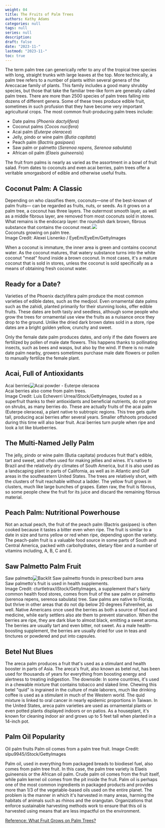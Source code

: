 ```yaml
---
weight: 04
title: The Fruits of Palm Trees
authors: Kathy Adams
categories: null
tags: null
series: null
description: 
draft: false
date: "2023-11-"
lastmod: "2023-11-"
toc: true
---
```


<!--more-->

The term palm tree can generically refer to any of the tropical tree species with long, straight trunks with large leaves at the top. More technically, a palm tree refers to a number of plants within several genera of the Areccacae family of plants. This family includes a good many shrubby species, but those that take the familiar tree-like form are generally called palm trees. There are more than 2500 species of palm trees falling into dozens of different genera. Some of these trees produce edible fruit, sometimes in such profusion that they have become very important agricultural crops. The most common fruit-producing palm trees include:

<ul>
<li>Date palms (<i>Phoenix dactylifera</i>)</li>
<li>Coconut palms (<i>Cocos nucifera</i>)</li>
<li>Acai palm (<i>Euterpe oleracea</i>)</li>
<li>Jelly, pindo or wine palm (<i>Butia capitata</i>)</li>
<li>Peach palm (<i>Bactris gasipaes</i>)</li>
<li>Saw palm or palmetto (<i>Serenoa repens, Serenoa sabulata</i>)</li>
<li>African oil palm (<i>Elaeis guineensis</i>)</li>
</ul>

The fruit from palms is nearly as varied as the assortment in a bowl of fruit salad. From dates to coconuts and even acai berries, palm trees offer a veritable smorgasbord of edible and otherwise useful fruits.

## Coconut Palm: A Classic 

Depending on who classifies them, coconuts—one of the best-known of palm fruits— can be regarded as fruits, nuts, or seeds. As it grows on a palm tree, a coconut has three layers. The outermost smooth layer, as well as a middle fibrous layer, are removed from most coconuts sold in stores. What remains is the endocarp layer: the roundish dark brown, fibrous substance that contains the coconut meat.<label for="coconut" class="margin-toggle sidenote-number"></label><span class="sidenote">![](https://img.hunkercdn.com/630x/clsd/getty/1a0f5073a73c43f5b28bf559bb7c67be.jpg?type=webp)<br>Coconuts growing on palm tree.<br>Image Credit: Alexei Lisnenko / EyeEm/EyeEm/GettyImages </span>

When a coconut is immature, the inner area is green and contains coconut water. As the coconut matures, that watery substance turns into the white coconut "meat" found inside a brown coconut. In most cases, it's a mature coconut that is sold in stores, unless the coconut is sold specifically as a means of obtaining fresh coconut water.

## Ready for a Date?

Varieties of the Phoenix dactylifera palm produce the most common varieties of edible dates, such as the medjool. Even ornamental date palms such as the zahidi, planted primarily for their stunning looks, offer edible fruits. These dates are both tasty and seedless, although some people who grow the trees for ornamental use view the fruits as a nuisance once they drop to the ground. Unlike the dried dark brown dates sold in a store, ripe dates are a bright golden yellow, crunchy and sweet.


Only the female date palm produces dates, and only if the date flowers are fertilized by pollen of male date flowers. This happens thanks to pollinating insects, such as bees and wasps, but also by the wind. If there is no male date palm nearby, growers sometimes purchase male date flowers or pollen to manually fertilize the female plant.

## Acai, Full of Antioxidants

Acai berries<label for="" class="margin-toggle sidenote-number"></label><span class="sidenote">![Acai powder - Euterpe oleracea](https://img.hunkercdn.com/630x/clsd/getty/5ebff98f36a741f1b9b2846ccc46c2ab.jpg?type=webp)<br>Acai berries also come from palm trees.<br>Image Credit: Luis Echeverri Urrea/iStock/GettyImages</span>, touted as a superfruit thanks to their antioxidants and beneficial nutrients, do not grow on shrubs, as many berries do. These are actually fruits of the acai palm (Euterpe oleracea), a plant native to subtropic regions. This tree gets quite tall, producing acai berries after several years. Smaller offshoots produced during this time will also bear fruit. Acai berries turn purple when ripe and look a lot like blueberries.

## The Multi-Named Jelly Palm

The jelly, pindo or wine palm (Butia capitata) produces fruit that's edible, tart and sweet, and often used for making jellies and wines. It's native to Brazil and the relatively dry climates of South America, but it is also used as a landscaping plant in parts of California, as well as in Atlantic and Gulf areas in the southeastern United States. The trees are relatively short, with the clusters of fruit reachable without a ladder. The yellow fruit grows in clusters, much like large bunches of grapes. Eaten raw, the fruit is fibrous, so some people chew the fruit for its juice and discard the remaining fibrous material.

## Peach Palm: Nutritional Powerhouse

Not an actual peach, the fruit of the peach palm (Bactris gasipaes) is often cooked because it tastes a bitter even when ripe. The fruit is similar to a date in size and turns yellow or red when ripe, depending upon the variety. The peach-palm fruit is a valuable food source in some parts of South and Central America, packed with carbohydrates, dietary fiber and a number of vitamins including, A, B, C and E.


## Saw Palmetto Palm Fruit

Saw palmetto<label for="saw" class="margin-toggle sidenote-number"></label><span class="sidenote">![Backlit Saw palmetto fronds in prescribed burn area](https://img.hunkercdn.com/630x/clsd/getty/bdb5e17278ca4cf3a4b582c2b0a0a5e2.jpg?type=webp)<br>Saw palmetto's fruit is used in health supplements.<br>Image Credit: cturtletrax/iStock/GettyImages</span>, a supplement that's fairly common health food stores, comes from fruit of the saw palm or palmetto (serenoa repens, serenoa sabulata) tree. Saw palms are native to Florida, but thrive in other areas that do not dip below 20 degrees Fahrenheit, as well. Native Americans once used the berries as both a source of food and medicine, while early settlers also ate them to prevent starvation. When the berries are ripe, they are dark blue to almost black, emitting a sweet aroma. The berries are usually tart and even bitter, not sweet. As a male health-boosting supplement, the berries are usually dried for use in teas and tinctures or powdered and put into capsules.


## Betel Nut Blues

The areca palm produces a fruit that's used as a stimulant and health booster in parts of Asia. The areca's fruit, also known as betel nut, has been used for thousands of years for everything from boosting energy and alertness to treating indigestion. The downside: In some countries, it's used in a chewable mixture that contains tobacco and slaked lime. Chewing this betel "quid" is ingrained in the culture of male laborers, much like drinking coffee is used as a stimulant in much of the Western world. The quid mixture is linked to oral cancer in nearly epidemic proportions in Taiwan. In the United States, areca palm varieties are used as ornamental plants or even potted plants displayed indoors or on patios. As a houseplant, it's known for cleaning indoor air and grows up to 5 feet tall when planted in a 14-inch pot.


## Palm Oil Popularity
Oil palm fruits
Palm oil comes from a palm tree fruit.
Image Credit: slpu9945/iStock/GettyImages

Palm oil, used in everything from packaged breads to biodiesel fuel, also comes from palm tree fruit. In this case, the palm tree variety is Elaeis guineensis or the African oil palm. Crude palm oil comes from the fruit itself, while palm kernel oil comes from the pit inside the fruit. Palm oil is perhaps one of the most common ingredients in packaged products and provides more than 1/3 of the vegetable-based oils used on the entire planet. The problem is the manner in which it's harvested in many areas, harming the habitats of animals such as rhinos and the orangutan. Organizations that enforce sustainable harvesting methods work to ensure that this oil is harvested using means that are less impactful on the environment.



<a href = "https://www.hunker.com/12403072/are-palm-tree-seeds-toxic" target="_blank" rel="noopener noreferrer">Reference: What Fruit Grows on Palm Trees? </a>
